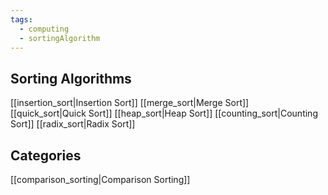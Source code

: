 ```yaml
---
tags:
  - computing
  - sortingAlgorithm
---
```

## Sorting Algorithms

[[insertion_sort|Insertion Sort]]
[[merge_sort|Merge Sort]]
[[quick_sort|Quick Sort]]
[[heap_sort|Heap Sort]]
[[counting_sort|Counting Sort]]
[[radix_sort|Radix Sort]]

## Categories
[[comparison_sorting|Comparison Sorting]]
